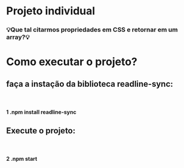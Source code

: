 # Projeto individual

<h3>💡Que tal citarmos propriedades em CSS e retornar em um array?💡</h3>

<h1>Como executar o projeto?</h1>

<h2>faça a instação da biblioteca readline-sync:</h2><br>
<h4>1 .npm install readline-sync</h4>

<h2>Execute o projeto:</h2><br>
<h4>2 .npm start</h4>


